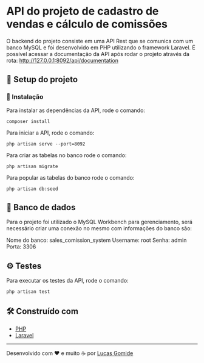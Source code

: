 # API do projeto de cadastro de vendas e cálculo de comissões

O backend do projeto consiste em uma API Rest que se comunica com um banco MySQL e foi desenvolvido em PHP utilizando o framework Laravel. É possível acessar a documentação da API após rodar o projeto através da rota: http://127.0.0.1:8092/api/documentation

## 🚀 Setup do projeto

### 🔧 Instalação

Para instalar as dependências da API, rode o comando:

```
composer install
```

Para iniciar a API, rode o comando:

```
php artisan serve --port=8092
```

Para criar as tabelas no banco rode o comando:

```
php artisan migrate
```

Para popular as tabelas do banco rode o comando:

```
php artisan db:seed
```

## 📄 Banco de dados

Para o projeto foi utilizado o MySQL Workbench para gerenciamento, será necessário criar uma conexão no mesmo com informações do banco são:

Nome do banco: sales_comission_system
Username: root
Senha: admin
Porta: 3306

## ⚙️ Testes

Para executar os testes da API, rode o comando:

```
php artisan test
```

## 🛠️ Construído com

* [PHP](https://www.php.net/)
* [Laravel](https://laravel.com/)

---
Desenvolvido com ❤️ e muito ☕ por [Lucas Gomide](https://github.com/gomidx)
